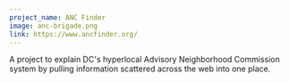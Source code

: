 ```yaml
---
project_name: ANC Finder
image: anc-brigade.png
link: https://www.ancfinder.org/
---
```


A project to explain DC's hyperlocal Advisory Neighborhood Commission system by pulling information scattered across the web into one place.
